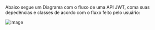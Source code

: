 Abaixo segue um Diagrama com o fluxo de uma API JWT, coma suas depedências e classes de acordo com o fluxo feito pelo usuário:

![image](https://github.com/Guilherme49501016/Arquitetura_Web/assets/86084006/af79c9d1-85bb-4405-8e11-e0133c9b2b73)
